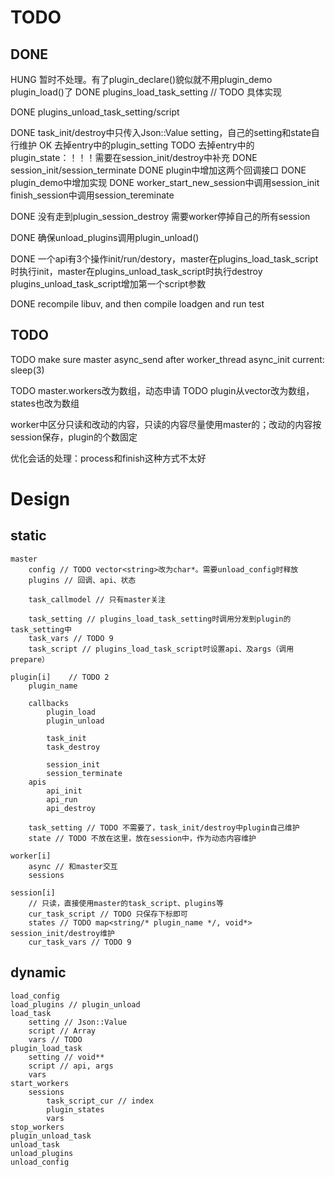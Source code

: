 ﻿# TODO

## DONE

HUNG 暂时不处理。有了plugin_declare()貌似就不用plugin_demo plugin_load()了
DONE plugins_load_task_setting // TODO 具体实现

DONE plugins_unload_task_setting/script

DONE task_init/destroy中只传入Json::Value setting，自己的setting和state自行维护
    OK 去掉entry中的plugin_setting
    TODO 去掉entry中的plugin_state：！！！需要在session_init/destroy中补充
DONE session_init/session_terminate
    DONE plugin中增加这两个回调接口
    DONE plugin_demo中增加实现
    DONE worker_start_new_session中调用session_init
        finish_session中调用session_tereminate

DONE 没有走到plugin_session_destroy
    需要worker停掉自己的所有session

DONE 确保unload_plugins调用plugin_unload()

DONE 一个api有3个操作init/run/destory，master在plugins_load_task_script时执行init，master在plugins_unload_task_script时执行destroy
    plugins_unload_task_script增加第一个script参数

DONE recompile libuv, and then compile loadgen and run test

## TODO

TODO make sure master async_send after worker_thread async_init
  current: sleep(3)

TODO master.workers改为数组，动态申请
TODO plugin从vector改为数组，states也改为数组
        
worker中区分只读和改动的内容，只读的内容尽量使用master的；改动的内容按session保存，plugin的个数固定

优化会话的处理：process和finish这种方式不太好

# Design

## static

    master
        config // TODO vector<string>改为char*。需要unload_config时释放
        plugins // 回调、api、状态

        task_callmodel // 只有master关注

        task_setting // plugins_load_task_setting时调用分发到plugin的task_setting中
        task_vars // TODO 9
        task_script // plugins_load_task_script时设置api、及args（调用prepare）

    plugin[i]    // TODO 2
        plugin_name
  
        callbacks
            plugin_load
            plugin_unload

            task_init
            task_destroy
    
            session_init
            session_terminate
        apis
            api_init
            api_run
            api_destroy

        task_setting // TODO 不需要了，task_init/destroy中plugin自己维护
        state // TODO 不放在这里，放在session中，作为动态内容维护

    worker[i]
        async // 和master交互
        sessions

    session[i]
        // 只读，直接使用master的task_script、plugins等
        cur_task_script // TODO 只保存下标即可
        states // TODO map<string/* plugin_name */, void*> session_init/destroy维护
        cur_task_vars // TODO 9

## dynamic

    load_config
    load_plugins // plugin_unload
    load_task
        setting // Json::Value
        script // Array
        vars // TODO
    plugin_load_task
        setting // void**
        script // api, args
        vars
    start_workers
        sessions
            task_script_cur // index
            plugin_states
            vars
    stop_workers
    plugin_unload_task
    unload_task
    unload_plugins
    unload_config
    